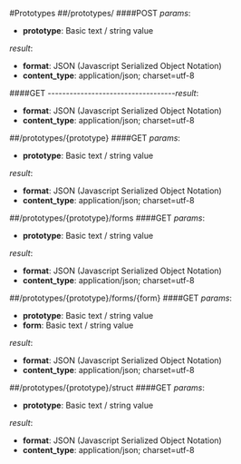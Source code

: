 #Prototypes
##/prototypes/
####POST
_params_:

- **prototype**: Basic text / string value

_result_:

- **format**: JSON (Javascript Serialized Object Notation)
- **content_type**: application/json; charset=utf-8

####GET
-----------------------------------_result_:

- **format**: JSON (Javascript Serialized Object Notation)
- **content_type**: application/json; charset=utf-8


##/prototypes/{prototype}
####GET
_params_:

- **prototype**: Basic text / string value

_result_:

- **format**: JSON (Javascript Serialized Object Notation)
- **content_type**: application/json; charset=utf-8


##/prototypes/{prototype}/forms
####GET
_params_:

- **prototype**: Basic text / string value

_result_:

- **format**: JSON (Javascript Serialized Object Notation)
- **content_type**: application/json; charset=utf-8


##/prototypes/{prototype}/forms/{form}
####GET
_params_:

- **prototype**: Basic text / string value
- **form**: Basic text / string value

_result_:

- **format**: JSON (Javascript Serialized Object Notation)
- **content_type**: application/json; charset=utf-8


##/prototypes/{prototype}/struct
####GET
_params_:

- **prototype**: Basic text / string value

_result_:

- **format**: JSON (Javascript Serialized Object Notation)
- **content_type**: application/json; charset=utf-8


